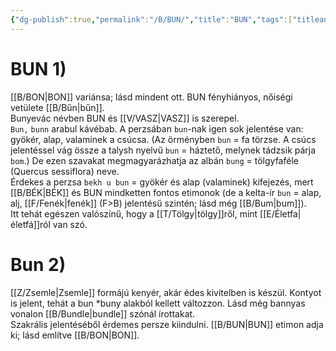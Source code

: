 ```yaml
---
{"dg-publish":true,"permalink":"/B/BUN/","title":"BUN","tags":["titleandheadingonedontmatch","multipleentries","stitched"],"created":"2024-10-24T16:31","updated":"2024-10-24T16:31"}
---
```



# BUN 1)

[[B/BON\|BON]] variánsa; lásd mindent ott. BUN fényhiányos, nőiségi vetülete [[B/Bűn\|bűn]].  
Bunyevác névben BUN és [[V/VASZ\|VASZ]] is szerepel.  
`Bun,` `bunn` arabul kávébab. A perzsában `bun`-nak igen sok jelentése van: gyökér, alap, valaminek a csúcsa. (Az örményben `bun` = fa törzse. A csúcs jelentéssel vág össze a talysh nyelvű `bun` = háztető, melynek tádzsik párja `bom`.) De ezen szavakat megmagyarázhatja az albán `bung` = tölgyfaféle (Quercus sessiflora) neve.  
Érdekes a perzsa `bekh u bun` = gyökér és alap (valaminek) kifejezés, mert [[B/BÉK\|BÉK]] és BUN mindketten fontos etimonok (de a kelta-ír `bun` = alap, alj, [[F/Fenék\|fenék]] (F>B) jelentésű szintén; lásd még [[B/Bum\|bum]]).  
Itt tehát egészen valószínű, hogy a [[T/Tölgy\|tölgy]]ről, mint [[E/Életfa\|életfá]]ról van szó.  

# Bun 2)

[[Z/Zsemle\|Zsemle]] formájú kenyér, akár édes kivitelben is készül. Kontyot is jelent, tehát a bun \*buny alakból kellett változzon. Lásd még bannyas vonalon [[B/Bundle\|bundle]] szónál írottakat.  
Szakrális jelentéséből érdemes persze kiindulni. [[B/BUN\|BUN]] etimon adja ki; lásd említve [[B/BON\|BON]].  
